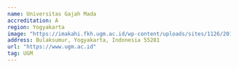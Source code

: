 ```yaml
---
name: Universitas Gajah Mada
accreditation: A
region: Yogyakarta
image: "https://imakahi.fkh.ugm.ac.id/wp-content/uploads/sites/1126/2018/04/Simbol-Logo-Garis.png"
address: Bulaksumur, Yogyakarta, Indonesia 55281
url: "https://www.ugm.ac.id"
tag: UGM
---
```

